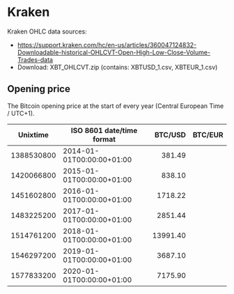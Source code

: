 # Kraken
Kraken OHLC data sources:
- https://support.kraken.com/hc/en-us/articles/360047124832-Downloadable-historical-OHLCVT-Open-High-Low-Close-Volume-Trades-data
- Download: XBT_OHLCVT.zip (contains: XBTUSD_1.csv, XBTEUR_1.csv)

## Opening price
The Bitcoin opening price at the start of every year (Central European Time / UTC+1).

| Unixtime   | ISO 8601 date/time format | BTC/USD   | BTC/EUR   |
|------------|---------------------------|----------:|----------:|
| 1388530800 | 2014-01-01T00:00:00+01:00 |    381.49 |           |
| 1420066800 | 2015-01-01T00:00:00+01:00 |    838.10 |           |
| 1451602800 | 2016-01-01T00:00:00+01:00 |   1718.22 |           |
| 1483225200 | 2017-01-01T00:00:00+01:00 |   2851.44 |           |
| 1514761200 | 2018-01-01T00:00:00+01:00 |  13991.40 |           |
| 1546297200 | 2019-01-01T00:00:00+01:00 |   3687.10 |           |
| 1577833200 | 2020-01-01T00:00:00+01:00 |   7175.90 |           |
